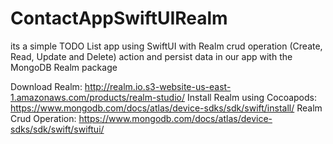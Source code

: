 # ContactAppSwiftUIRealm

its a simple TODO List app using SwiftUI with Realm crud operation (Create, Read, Update and Delete) action and persist data in our app with the MongoDB Realm package

Download Realm: http://realm.io.s3-website-us-east-1.amazonaws.com/products/realm-studio/
Install Realm using Cocoapods: https://www.mongodb.com/docs/atlas/device-sdks/sdk/swift/install/
Realm Crud Operation: https://www.mongodb.com/docs/atlas/device-sdks/sdk/swift/swiftui/
